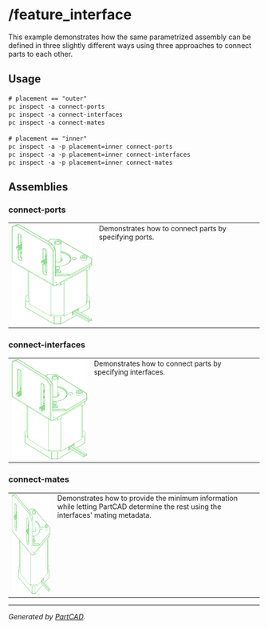 # /feature_interface

This example demonstrates how the same parametrized assembly
can be defined in three slightly different ways
using three approaches to connect parts to each other.


## Usage
```shell
# placement == "outer"
pc inspect -a connect-ports
pc inspect -a connect-interfaces
pc inspect -a connect-mates

# placement == "inner"
pc inspect -a -p placement=inner connect-ports
pc inspect -a -p placement=inner connect-interfaces
pc inspect -a -p placement=inner connect-mates
```


## Assemblies

### connect-ports
<table><tr>
<td valign=top><img src="./connect-ports.svg" width="200" height="200"></td>
<td valign=top>Demonstrates how to connect parts by specifying ports.</td>
</tr></table>

### connect-interfaces
<table><tr>
<td valign=top><img src="./connect-interfaces.svg" width="200" height="200"></td>
<td valign=top>Demonstrates how to connect parts by specifying interfaces.</td>
</tr></table>

### connect-mates
<table><tr>
<td valign=top><img src="./connect-mates.svg" width="200" height="200"></td>
<td valign=top>Demonstrates how to provide the minimum information while letting PartCAD
determine the rest using the interfaces' mating metadata.
</td>
</tr></table>

---
*Generated by [PartCAD](https://partcad.org/).*
